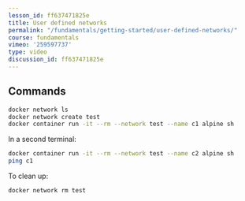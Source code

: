 ```yaml
---
lesson_id: ff637471825e
title: User defined networks
permalink: "/fundamentals/getting-started/user-defined-networks/"
course: fundamentals
vimeo: '259597737'
type: video
discussion_id: ff637471825e
---
```


## Commands
```sh
docker network ls
docker network create test
docker container run -it --rm --network test --name c1 alpine sh
```

In a second terminal:
```sh
docker container run -it --rm --network test --name c2 alpine sh
ping c1
```

To clean up:
```sh
docker network rm test
```
